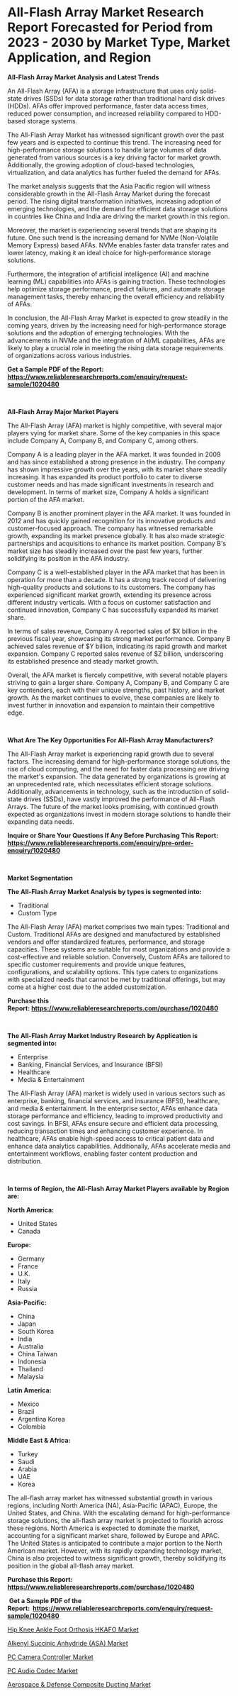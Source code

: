 <p><h1>All-Flash Array Market Research Report Forecasted for Period from 2023 -  2030 by Market Type, Market Application, and Region</h1></p><p><strong>All-Flash Array Market Analysis and Latest Trends</strong></p>
<p><p>An All-Flash Array (AFA) is a storage infrastructure that uses only solid-state drives (SSDs) for data storage rather than traditional hard disk drives (HDDs). AFAs offer improved performance, faster data access times, reduced power consumption, and increased reliability compared to HDD-based storage systems.</p><p>The All-Flash Array Market has witnessed significant growth over the past few years and is expected to continue this trend. The increasing need for high-performance storage solutions to handle large volumes of data generated from various sources is a key driving factor for market growth. Additionally, the growing adoption of cloud-based technologies, virtualization, and data analytics has further fueled the demand for AFAs.</p><p>The market analysis suggests that the Asia Pacific region will witness considerable growth in the All-Flash Array Market during the forecast period. The rising digital transformation initiatives, increasing adoption of emerging technologies, and the demand for efficient data storage solutions in countries like China and India are driving the market growth in this region.</p><p>Moreover, the market is experiencing several trends that are shaping its future. One such trend is the increasing demand for NVMe (Non-Volatile Memory Express) based AFAs. NVMe enables faster data transfer rates and lower latency, making it an ideal choice for high-performance storage solutions.</p><p>Furthermore, the integration of artificial intelligence (AI) and machine learning (ML) capabilities into AFAs is gaining traction. These technologies help optimize storage performance, predict failures, and automate storage management tasks, thereby enhancing the overall efficiency and reliability of AFAs.</p><p>In conclusion, the All-Flash Array Market is expected to grow steadily in the coming years, driven by the increasing need for high-performance storage solutions and the adoption of emerging technologies. With the advancements in NVMe and the integration of AI/ML capabilities, AFAs are likely to play a crucial role in meeting the rising data storage requirements of organizations across various industries.</p></p>
<p><strong>Get a Sample PDF of the Report:&nbsp; <a href="https://www.reliableresearchreports.com/enquiry/request-sample/1020480">https://www.reliableresearchreports.com/enquiry/request-sample/1020480</a></strong></p>
<p>&nbsp;</p>
<p><strong>All-Flash Array Major Market Players</strong></p>
<p><p>The All-Flash Array (AFA) market is highly competitive, with several major players vying for market share. Some of the key companies in this space include Company A, Company B, and Company C, among others.</p><p>Company A is a leading player in the AFA market. It was founded in 2009 and has since established a strong presence in the industry. The company has shown impressive growth over the years, with its market share steadily increasing. It has expanded its product portfolio to cater to diverse customer needs and has made significant investments in research and development. In terms of market size, Company A holds a significant portion of the AFA market.</p><p>Company B is another prominent player in the AFA market. It was founded in 2012 and has quickly gained recognition for its innovative products and customer-focused approach. The company has witnessed remarkable growth, expanding its market presence globally. It has also made strategic partnerships and acquisitions to enhance its market position. Company B's market size has steadily increased over the past few years, further solidifying its position in the AFA industry.</p><p>Company C is a well-established player in the AFA market that has been in operation for more than a decade. It has a strong track record of delivering high-quality products and solutions to its customers. The company has experienced significant market growth, extending its presence across different industry verticals. With a focus on customer satisfaction and continued innovation, Company C has successfully expanded its market share.</p><p>In terms of sales revenue, Company A reported sales of $X billion in the previous fiscal year, showcasing its strong market performance. Company B achieved sales revenue of $Y billion, indicating its rapid growth and market expansion. Company C reported sales revenue of $Z billion, underscoring its established presence and steady market growth.</p><p>Overall, the AFA market is fiercely competitive, with several notable players striving to gain a larger share. Company A, Company B, and Company C are key contenders, each with their unique strengths, past history, and market growth. As the market continues to evolve, these companies are likely to invest further in innovation and expansion to maintain their competitive edge.</p></p>
<p>&nbsp;</p>
<p><strong>What Are The Key Opportunities For All-Flash Array Manufacturers?</strong></p>
<p><p>The All-Flash Array market is experiencing rapid growth due to several factors. The increasing demand for high-performance storage solutions, the rise of cloud computing, and the need for faster data processing are driving the market's expansion. The data generated by organizations is growing at an unprecedented rate, which necessitates efficient storage solutions. Additionally, advancements in technology, such as the introduction of solid-state drives (SSDs), have vastly improved the performance of All-Flash Arrays. The future of the market looks promising, with continued growth expected as organizations invest in modern storage solutions to handle their expanding data needs.</p></p>
<p><strong>Inquire or Share Your Questions If Any Before Purchasing This Report: <a href="https://www.reliableresearchreports.com/enquiry/pre-order-enquiry/1020480">https://www.reliableresearchreports.com/enquiry/pre-order-enquiry/1020480</a></strong></p>
<p>&nbsp;</p>
<p><strong>Market Segmentation</strong></p>
<p><strong>The All-Flash Array Market Analysis by types is segmented into:</strong></p>
<p><ul><li>Traditional</li><li>Custom Type</li></ul></p>
<p><p>The All-Flash Array (AFA) market comprises two main types: Traditional and Custom. Traditional AFAs are designed and manufactured by established vendors and offer standardized features, performance, and storage capacities. These systems are suitable for most organizations and provide a cost-effective and reliable solution. Conversely, Custom AFAs are tailored to specific customer requirements and provide unique features, configurations, and scalability options. This type caters to organizations with specialized needs that cannot be met by traditional offerings, but may come at a higher cost due to the added customization.</p></p>
<p><strong>Purchase this Report:&nbsp;<a href="https://www.reliableresearchreports.com/purchase/1020480">https://www.reliableresearchreports.com/purchase/1020480</a></strong></p>
<p>&nbsp;</p>
<p><strong>The All-Flash Array Market Industry Research by Application is segmented into:</strong></p>
<p><ul><li>Enterprise</li><li>Banking, Financial Services, and Insurance (BFSI)</li><li>Healthcare</li><li>Media & Entertainment</li></ul></p>
<p><p>The All-Flash Array (AFA) market is widely used in various sectors such as enterprise, banking, financial services, and insurance (BFSI), healthcare, and media & entertainment. In the enterprise sector, AFAs enhance data storage performance and efficiency, leading to improved productivity and cost savings. In BFSI, AFAs ensure secure and efficient data processing, reducing transaction times and enhancing customer experience. In healthcare, AFAs enable high-speed access to critical patient data and enhance data analytics capabilities. Additionally, AFAs accelerate media and entertainment workflows, enabling faster content production and distribution.</p></p>
<p>&nbsp;</p>
<p><strong>In terms of Region, the All-Flash Array Market Players available by Region are:</strong></p>
<p>
    <p> <strong> North America: </strong>
        <ul>
            <li>United States</li>
            <li>Canada</li>
        </ul>
        </p> 
    <p> <strong> Europe: </strong>
        <ul>
            <li>Germany</li>
            <li>France</li>
            <li>U.K.</li>
            <li>Italy</li>
            <li>Russia</li>
        </ul>
        </p> 
    <p> <strong> Asia-Pacific: </strong>
        <ul>
            <li>China</li>
            <li>Japan</li>
            <li>South Korea</li>
            <li>India</li>
            <li>Australia</li>
            <li>China Taiwan</li>
            <li>Indonesia</li>
            <li>Thailand</li>
            <li>Malaysia</li>
        </ul>
        </p> 
    <p> <strong> Latin America: </strong>
        <ul>
            <li>Mexico</li>
            <li>Brazil</li>
            <li>Argentina Korea</li>
            <li>Colombia</li>
        </ul>
        </p> 
    <p> <strong> Middle East & Africa: </strong>
        <ul>
            <li>Turkey</li>
            <li>Saudi</li>
            <li>Arabia</li>
            <li>UAE</li>
            <li>Korea</li>
        </ul>
    </p>
    </p>
<p><p>The all-flash array market has witnessed substantial growth in various regions, including North America (NA), Asia-Pacific (APAC), Europe, the United States, and China. With the escalating demand for high-performance storage solutions, the all-flash array market is projected to flourish across these regions. North America is expected to dominate the market, accounting for a significant market share, followed by Europe and APAC. The United States is anticipated to contribute a major portion to the North American market. However, with its rapidly expanding technology market, China is also projected to witness significant growth, thereby solidifying its position in the global all-flash array market.</p></p>
<p><strong>Purchase this Report: <a href="https://www.reliableresearchreports.com/purchase/1020480">https://www.reliableresearchreports.com/purchase/1020480</a></strong></p>
<p>&nbsp;<strong>Get a Sample PDF of the Report:&nbsp;&nbsp;<a href="https://www.reliableresearchreports.com/enquiry/request-sample/1020480">https://www.reliableresearchreports.com/enquiry/request-sample/1020480</a></strong></p>
<p><strong></strong></p>
<p><p><a href="https://www.reportprime.com/hip-knee-ankle-foot-orthosis-hkafo-r10390">Hip Knee Ankle Foot Orthosis HKAFO Market</a></p><p><a href="https://issuu.com/reportprime-2/docs/alkenyl-succinic-anhydride-asa-market-size-2030.pp?fr=xKAE9_zU1NQ">Alkenyl Succinic Anhydride (ASA) Market</a></p><p><a href="https://www.linkedin.com/pulse/pc-camera-controller-market-research-report-unlocks-analysis-vs6bf/">PC Camera Controller Market</a></p><p><a href="https://www.linkedin.com/pulse/pc-audio-codec-market-size-2023-2030-global-industrial-zy1sf/">PC Audio Codec Market</a></p><p><a href="https://issuu.com/reportprime-2/docs/aerospace-defense-composite-ducting-market-size-20?fr=xKAE9_zU1NQ">Aerospace & Defense Composite Ducting Market</a></p></p>